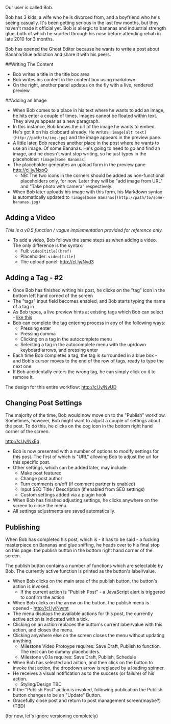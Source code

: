 Our user is called Bob. 

Bob has 3 kids, a wife who he is divorced from, and a boyfriend who he's seeing casually. It's been getting serious in the last few months, but they haven't made it official yet. Bob is allergic to bananas and industrial strength glue, both of which he snorted through his nose before attending rehab in late 2010 for 3 months.

Bob has opened the Ghost Editor because he wants to write a post about Banana/Glue addiction and share it with his peers.

##Writing The Content

* Bob writes a title in the title box area
* Bob writes his content in the content box using markdown
* On the right, another panel updates on the fly with a live, rendered preview

##Adding an Image

* When Bob comes to a place in his text where he wants to add an image, he hits enter a couple of times. Images cannot be floated within text. They always appear as a new paragraph.
* In this instance, Bob knows the url of the image he wants to embed. He's got it on his clipboard already. He writes `!image[alt text](http://path/to/img.jpg)` and the image appears in the preview pane.
* A little later, Bob reaches another place in the post where he wants to use an image. Of some Bananas. He's going to need to go and find an image, and he doesn't want stop writing, so he just types in the placeholder: `!image[Some Bananas]`
* The placeholder generates an upload form in the preview pane http://cl.ly/NxpQ
    * NB: The two icons in the corners should be added as non-functional placeholders only, for now. Later they will be "add image from URL" and "Take photo with camera" respectively.
* When Bob later uploads his image with this form, his Markdown syntax is automatically updated to `!image[Some Bananas](http://path/to/some-bananas.jpg)`

## Adding a Video

*This is a v0.5 function / vague implementation provided for reference only.*

* To add a video, Bob follows the same steps as when adding a video. The only difference is the syntax:
    * Full: `video[title](href)`
    * Placeholder: `video[title]`
    * The upload panel: http://cl.ly/Nvd3

## Adding a Tag - #2

* Once Bob has finished writing his post, he clicks on the "tag" icon in the bottom left hand corned of the screen
* The "tags" input field becomes enabled, and Bob starts typing the name of a tag in
* As Bob types, a live preview hints at existing tags which Bob can select - [like this](http://twitter.github.io/typeahead.js/)
* Bob can complete the tag entering process in any of the following ways:
    * Pressing enter
    * Pressing comma
    * Clicking on a tag in the autocomplete menu
    * Selecting a tag in the autocomplete menu with the up/down keyboard arrows, and pressing enter
* Each time Bob completes a tag, the tag is surrounded in a blue box - and Bob's cursor moves to the end of the row of tags, ready to type the next one.
* If Bob accidentally enters the wrong tag, he can simply click on it to remove it.

The design for this entire workflow: http://cl.ly/NvUD

## Changing Post Settings

The majority of the time, Bob would now move on to the "Publish" workflow. Sometimes, however, Bob might want to adjust a couple of settings about the post. To do this, he clicks on the cog icon in the bottom right hand corner of the screen.

http://cl.ly/NxEg

* Bob is now presented with a number of options to modify settings for this post. The first of which is "URL" allowing Bob to adjust the url for this specific post.
* Other settings, which can be added later, may include:
    * Make post featured
    * Change post author
    * Turn comments on/off (if comment partner is enabled)
    * Input SEO Title / Description (if enabled from SEO settings)
    * Custom settings added via a plugin hook
* When Bob has finished adjusting settings, he clicks anywhere on the screen to close the menu.
* All settings adjustments are saved automatically.

## Publishing

When Bob has completed his post, which is - it has to be said - a fucking masterpiece on Bananas and glue sniffing, he heads over to his final stop on this page: the publish button in the bottom right hand corner of the screen.

The publish button contains a number of functions which are selectable by Bob. The currently active function is printed as the button's label/value.

* When Bob clicks on the main area of the publish button, the button's action is invoked.
    * If the current action is "Publish Post" - a JavaScript alert is triggered to confirm the action
* When Bob clicks on the arrow on the button, the publish menu is opened - http://cl.ly/Nwmt
* The menu displays the available actions for this post, the currently active action is indicated with a tick.
* Clicking on an action replaces the button's current label/value with this action, and closes the menu.
* Clicking anywhere else on the screen closes the menu without updating anything.
    * Milestone Video Protoype requires: Save Draft, Publish to function. The rest can be dummy placeholders.
    * Milestone v0.1a requires: Save Draft, Publish, Schedule
* When Bob has selected and action, and then click on the button to invoke that action, the dropdown arrow is replaced by a loading spinner.
* He receives a visual notification as to the success (or failure) of his action.
    * Styling/Design TBC
* If the "Publish Post" action is invoked, following publication the Publish button changes to be an "Update" Button.
* Gracefully close post and return to post management screen(maybe?)(TBD)

(for now, let's ignore versioning completely)